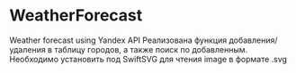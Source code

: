 # WeatherForecast
Weather forecast using Yandex API
Реализована функция добавления/удаления в таблицу городов, а также поиск по добавленным.
Необходимо установить под SwiftSVG для чтения image в формате .svg
